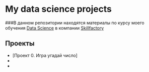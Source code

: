 # My data science projects
###В данном репозитории находятся материалы по курсу моего обучения [Data Science](https://skillfactory.ru/data-science-specialization) в компании [Skillfactory](https://skillfactory.ru/)
## Проекты

* [Проект 0. Игра угадай число]
*  
*

